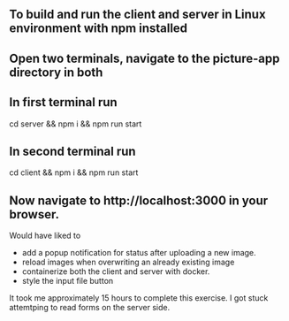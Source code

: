 ## To build and run the client and server in Linux environment with npm installed
## Open two terminals, navigate to the picture-app directory in both
## In first terminal run
cd server && npm i && npm run start
## In second terminal run
cd client && npm i && npm run start
## Now navigate to http://localhost:3000 in your browser.

Would have liked to
- add a popup notification for status after uploading a new image.
- reload images when overwriting an already existing image
- containerize both the client and server with docker.
- style the input file button

It took me approximately 15 hours to complete this exercise.
I got stuck attemtping to read forms on the server side.